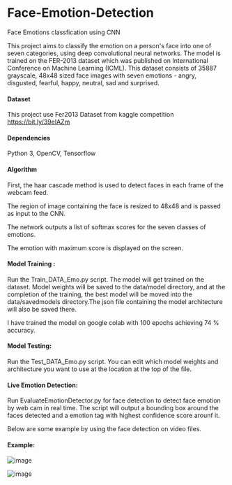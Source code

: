 # Face-Emotion-Detection

Face Emotions classfication using CNN 

This project aims to classify the emotion on a person's face into one of seven categories, using deep convolutional neural networks. 
The model is trained on the FER-2013 dataset which was published on International Conference on Machine Learning (ICML). 
This dataset consists of 35887 grayscale, 48x48 sized face images with seven emotions - angry, disgusted, fearful, happy, neutral, sad and surprised.

#### Dataset
This project use Fer2013 Dataset from kaggle competition https://bit.ly/39eIAZm

#### Dependencies
Python 3, OpenCV, Tensorflow

#### Algorithm

First, the haar cascade method is used to detect faces in each frame of the webcam feed.

The region of image containing the face is resized to 48x48 and is passed as input to the CNN.

The network outputs a list of softmax scores for the seven classes of emotions.

The emotion with maximum score is displayed on the screen.

#### Model Training :
Run the Train_DATA_Emo.py script. The model will get trained on the dataset.
Model weights will be saved to the data/model directory, and at the completion of the training, the best model will be moved into the data/savedmodels directory.The json file containing the model architecture will also be saved there.

I have trained the model on google colab with 100 epochs achieving 74 % accuracy.


#### Model Testing: 
Run the Test_DATA_Emo.py script. You can edit which model weights and architecture you want to use at the location at the top of the file.


#### Live Emotion Detection: 
Run EvaluateEmotionDetector.py for face detection to detect face emotion by web cam in real time.
The script will output a bounding box around the faces detected and a emotion tag with highest confidence score arounf it.

Below are some example by using the face detection on video files.

#### Example:
![image](https://user-images.githubusercontent.com/46122725/178147961-ae774ad0-db46-45cd-af6d-0470d78845ef.png)

![image](https://user-images.githubusercontent.com/46122725/178147931-6c500b35-2673-4c4e-8bda-8d2e87d46456.png)





